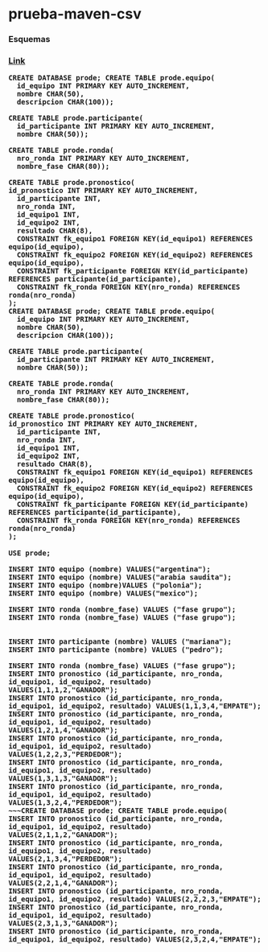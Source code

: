 # prueba-maven-csv

<h3>Esquemas<h3>

[Link](https://drive.google.com/file/d/1b2Ss12_kjdYnmFD2imOndcH2X94pTYT8/view?usp=sharing)
  

  ~~~
CREATE DATABASE prode; CREATE TABLE prode.equipo(
    id_equipo INT PRIMARY KEY AUTO_INCREMENT,
    nombre CHAR(50),
    descripcion CHAR(100)); 

CREATE TABLE prode.participante(
    id_participante INT PRIMARY KEY AUTO_INCREMENT,
    nombre CHAR(50)); 

CREATE TABLE prode.ronda(
    nro_ronda INT PRIMARY KEY AUTO_INCREMENT,
    nombre_fase CHAR(80)); 

CREATE TABLE prode.pronostico(
id_pronostico INT PRIMARY KEY AUTO_INCREMENT,
    id_participante INT,
    nro_ronda INT,
    id_equipo1 INT,
    id_equipo2 INT,
    resultado CHAR(8),
    CONSTRAINT fk_equipo1 FOREIGN KEY(id_equipo1) REFERENCES equipo(id_equipo),
    CONSTRAINT fk_equipo2 FOREIGN KEY(id_equipo2) REFERENCES equipo(id_equipo),
    CONSTRAINT fk_participante FOREIGN KEY(id_participante) REFERENCES participante(id_participante),
    CONSTRAINT fk_ronda FOREIGN KEY(nro_ronda) REFERENCES ronda(nro_ronda)
  );
CREATE DATABASE prode; CREATE TABLE prode.equipo(
    id_equipo INT PRIMARY KEY AUTO_INCREMENT,
    nombre CHAR(50),
    descripcion CHAR(100)); 

CREATE TABLE prode.participante(
    id_participante INT PRIMARY KEY AUTO_INCREMENT,
    nombre CHAR(50)); 

CREATE TABLE prode.ronda(
    nro_ronda INT PRIMARY KEY AUTO_INCREMENT,
    nombre_fase CHAR(80)); 

CREATE TABLE prode.pronostico(
id_pronostico INT PRIMARY KEY AUTO_INCREMENT,
    id_participante INT,
    nro_ronda INT,
    id_equipo1 INT,
    id_equipo2 INT,
    resultado CHAR(8),
    CONSTRAINT fk_equipo1 FOREIGN KEY(id_equipo1) REFERENCES equipo(id_equipo),
    CONSTRAINT fk_equipo2 FOREIGN KEY(id_equipo2) REFERENCES equipo(id_equipo),
    CONSTRAINT fk_participante FOREIGN KEY(id_participante) REFERENCES participante(id_participante),
    CONSTRAINT fk_ronda FOREIGN KEY(nro_ronda) REFERENCES ronda(nro_ronda)
  );
  ~~~



  ~~~
USE prode;

INSERT INTO equipo (nombre) VALUES("argentina");
INSERT INTO equipo (nombre) VALUES("arabia saudita");
INSERT INTO equipo (nombre)VALUES ("polonia");
INSERT INTO equipo (nombre) VALUES("mexico");

INSERT INTO ronda (nombre_fase) VALUES ("fase grupo");
INSERT INTO ronda (nombre_fase) VALUES ("fase grupo");


INSERT INTO participante (nombre) VALUES ("mariana");
INSERT INTO participante (nombre) VALUES ("pedro");

INSERT INTO ronda (nombre_fase) VALUES ("fase grupo");
INSERT INTO pronostico (id_participante, nro_ronda, id_equipo1, id_equipo2, resultado) VALUES(1,1,1,2,"GANADOR");
INSERT INTO pronostico (id_participante, nro_ronda, id_equipo1, id_equipo2, resultado) VALUES(1,1,3,4,"EMPATE");
INSERT INTO pronostico (id_participante, nro_ronda, id_equipo1, id_equipo2, resultado) VALUES(1,2,1,4,"GANADOR");
INSERT INTO pronostico (id_participante, nro_ronda, id_equipo1, id_equipo2, resultado) VALUES(1,2,2,3,"PERDEDOR");
INSERT INTO pronostico (id_participante, nro_ronda, id_equipo1, id_equipo2, resultado) VALUES(1,3,1,3,"GANADOR");
INSERT INTO pronostico (id_participante, nro_ronda, id_equipo1, id_equipo2, resultado) VALUES(1,3,2,4,"PERDEDOR");
~~~CREATE DATABASE prode; CREATE TABLE prode.equipo(
INSERT INTO pronostico (id_participante, nro_ronda, id_equipo1, id_equipo2, resultado) VALUES(2,1,1,2,"GANADOR");
INSERT INTO pronostico (id_participante, nro_ronda, id_equipo1, id_equipo2, resultado) VALUES(2,1,3,4,"PERDEDOR");
INSERT INTO pronostico (id_participante, nro_ronda, id_equipo1, id_equipo2, resultado) VALUES(2,2,1,4,"GANADOR");
INSERT INTO pronostico (id_participante, nro_ronda, id_equipo1, id_equipo2, resultado) VALUES(2,2,2,3,"EMPATE");
INSERT INTO pronostico (id_participante, nro_ronda, id_equipo1, id_equipo2, resultado) VALUES(2,3,1,3,"GANADOR");
INSERT INTO pronostico (id_participante, nro_ronda, id_equipo1, id_equipo2, resultado) VALUES(2,3,2,4,"EMPATE");
~~~

